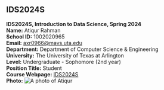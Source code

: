 ## IDS2024S

**IDS2024S, Introduction to Data Science, Spring 2024**  
**Name:** Atiqur Rahman  
**School ID:** 1002020965  
**Email:** axr0966@mavs.uta.edu  
**Department:** Department of Computer Science & Engineering  
**University:** The University of Texas at Arlington  
**Level:** Undergraduate - Sophomore (2nd year)  
**Position Title:** Student  
**Course Webpage:** [IDS2024S](www.cdslab.org/IDS2024S)  
**Photo:**  ![A photo of Atiqur](https://media.licdn.com/dms/image/D5603AQHH8PFUpLDwhQ/profile-displayphoto-shrink_800_800/0/1699648861210?e=1712188800&v=beta&t=ZC5xhRe-DaB-_AMa2E0Q0W9XhQCEHuafCC55UMvzfOw)
